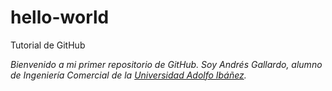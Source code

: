 # hello-world
Tutorial de GitHub

_Bienvenido a mi primer repositorio de GitHub. Soy Andrés Gallardo, alumno de Ingeniería Comercial de la [Universidad Adolfo Ibáñez](https://www.uai.cl/)._

